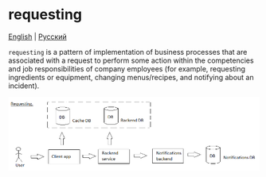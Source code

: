# requesting

[English](requesting.md) | [Русский](requesting.ru.md)

`requesting` is a pattern of implementation of business processes that are associated with a request to perform some action within the competencies and job responsibilities of company employees (for example, requesting ingredients or equipment, changing menus/recipes, and notifying about an incident).

![requesting_overall](../img/requesting_overall.png)
